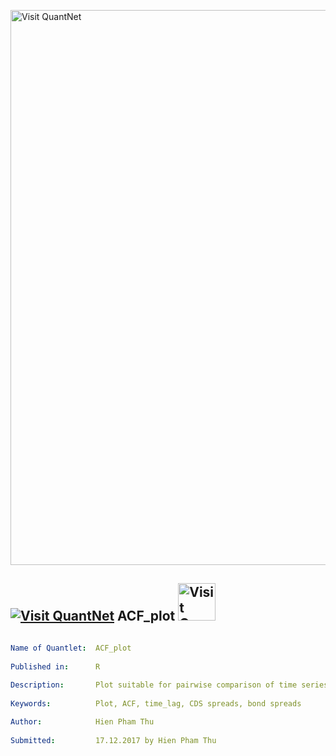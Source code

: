 [<img src="https://github.com/QuantLet/Styleguide-and-FAQ/blob/master/pictures/banner.png" width="888" alt="Visit QuantNet">](http://quantlet.de/)

## [<img src="https://github.com/QuantLet/Styleguide-and-FAQ/blob/master/pictures/qloqo.png" alt="Visit QuantNet">](http://quantlet.de/) **ACF_plot** [<img src="https://github.com/QuantLet/Styleguide-and-FAQ/blob/master/pictures/QN2.png" width="60" alt="Visit QuantNet 2.0">](http://quantlet.de/)

```yaml

Name of Quantlet:  ACF_plot
 
Published in:      R 
  
Description:       Plot suitable for pairwise comparison of time series and their autocorrelation functions
 
Keywords:          Plot, ACF, time_lag, CDS spreads, bond spreads

Author:            Hien Pham Thu
  
Submitted:         17.12.2017 by Hien Pham Thu
  


```